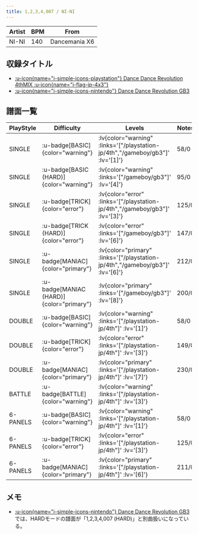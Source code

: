 ```yaml
---
title: 1,2,3,4,007 / NI-NI
---
```


|Artist|BPM|From|
|------|---|----|
|NI-NI|140|Dancemania X6|

## 収録タイトル

- [ :u-icon{name="i-simple-icons-playstation"} Dance Dance Revolution 4thMIX :u-icon{name="i-flag-jp-4x3"} ](/playstation-jp/4th)
- [ :u-icon{name="i-simple-icons-nintendo"} Dance Dance Revolution GB3](/gameboy/gb3)

## 譜面一覧

|PlayStyle|Difficulty|Levels|Notes|Movie|
|---------|----------|------|-----|-----|
|SINGLE| :u-badge[BASIC]{color="warning"} | :lv{color="warning" :links='["/playstation-jp/4th","/gameboy/gb3"]' :lv='[1]'} |58/0||
|SINGLE| :u-badge[BASIC (HARD)]{color="warning"} | :lv{color="warning" :links='["/gameboy/gb3"]' :lv='[4]'} |95/0||
|SINGLE| :u-badge[TRICK]{color="error"} | :lv{color="error" :links='["/playstation-jp/4th","/gameboy/gb3"]' :lv='[3]'} |125/0||
|SINGLE| :u-badge[TRICK (HARD)]{color="error"} | :lv{color="error" :links='["/gameboy/gb3"]' :lv='[6]'} |147/0||
|SINGLE| :u-badge[MANIAC]{color="primary"} | :lv{color="primary" :links='["/playstation-jp/4th","/gameboy/gb3"]' :lv='[6]'} |212/0||
|SINGLE| :u-badge[MANIAC (HARD)]{color="primary"} | :lv{color="primary" :links='["/gameboy/gb3"]' :lv='[8]'} |200/0||
|DOUBLE| :u-badge[BASIC]{color="warning"} | :lv{color="warning" :links='["/playstation-jp/4th"]' :lv='[1]'} |58/0||
|DOUBLE| :u-badge[TRICK]{color="error"} | :lv{color="error" :links='["/playstation-jp/4th"]' :lv='[3]'} |149/0||
|DOUBLE| :u-badge[MANIAC]{color="primary"} | :lv{color="primary" :links='["/playstation-jp/4th"]' :lv='[7]'} |230/0||
|BATTLE| :u-badge[BATTLE]{color="warning"} | :lv{color="warning" :links='["/playstation-jp/4th"]' :lv='[3]'} |||
|6-PANELS| :u-badge[BASIC]{color="warning"} | :lv{color="warning" :links='["/playstation-jp/4th"]' :lv='[1]'} |58/0||
|6-PANELS| :u-badge[TRICK]{color="error"} | :lv{color="error" :links='["/playstation-jp/4th"]' :lv='[3]'} |125/0||
|6-PANELS| :u-badge[MANIAC]{color="primary"} | :lv{color="primary" :links='["/playstation-jp/4th"]' :lv='[6]'} |211/0||

## メモ

- [ :u-icon{name="i-simple-icons-nintendo"} Dance Dance Revolution GB3](/gameboy/gb3)では、HARDモードの譜面が「1,2,3,4,007 (HARD)」と別曲扱いになっている。
